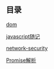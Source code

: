## 目录[dom](dom.md)[javascript随记](javascript随记.md)[network-security](network-security.md)[Promise解析](Promise解析.md)